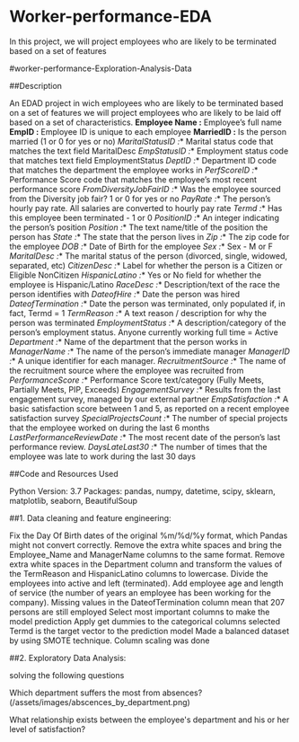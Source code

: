 # Worker-performance-EDA
In this project, we will project employees who are likely to be terminated based on a set of features

#worker-performance-Exploration-Analysis-Data


##Description

An EDAD project in wich  employees who are likely to be terminated based on a set of features we will project employees who are likely to be laid off based on a set of characteristics.
**Employee Name :** Employee’s full name
**EmpID :** Employee ID is unique to each employee
**MarriedID :** Is the person married (1 or 0 for yes or no)
*MaritalStatusID :** Marital status code that matches the text field MaritalDesc
*EmpStatusID :** Employment status code that matches text field EmploymentStatus
*DeptID :** Department ID code that matches the department the employee works in
*PerfScoreID :** Performance Score code that matches the employee’s most recent performance score
*FromDiversityJobFairID :** Was the employee sourced from the Diversity job fair? 1 or 0 for yes or no
*PayRate :** The person’s hourly pay rate. All salaries are converted to hourly pay rate
*Termd :** Has this employee been terminated - 1 or 0
*PositionID :** An integer indicating the person’s position
*Position :** The text name/title of the position the person has
*State :** The state that the person lives in
*Zip :** The zip code for the employee
*DOB :** Date of Birth for the employee
*Sex :** Sex - M or F
*MaritalDesc :** The marital status of the person (divorced, single, widowed, separated, etc)
*CitizenDesc :** Label for whether the person is a Citizen or Eligible NonCitizen
*HispanicLatino :** Yes or No field for whether the employee is Hispanic/Latino
*RaceDesc :** Description/text of the race the person identifies with
*DateofHire :** Date the person was hired
*DateofTermination :** Date the person was terminated, only populated if, in fact, Termd = 1
*TermReason :** A text reason / description for why the person was terminated
*EmploymentStatus :** A description/category of the person’s employment status. Anyone currently working full time = Active
*Department :** Name of the department that the person works in
*ManagerName :** The name of the person’s immediate manager
*ManagerID :** A unique identifier for each manager.
*RecruitmentSource :** The name of the recruitment source where the employee was recruited from
*PerformanceScore :** Performance Score text/category (Fully Meets, Partially Meets, PIP, Exceeds)
*EngagementSurvey :**  Results from the last engagement survey, managed by our external partner
*EmpSatisfaction :** A basic satisfaction score between 1 and 5, as reported on a recent employee satisfaction survey
*SpecialProjectsCount :** The number of special projects that the employee worked on during the last 6 months
*LastPerformanceReviewDate :** The most recent date of the person’s last performance review.
*DaysLateLast30 :** The number of times that the employee was late to work during the last 30 days


##Code and Resources Used

Python Version: 3.7 Packages: pandas, numpy, datetime, scipy, sklearn, matplotlib, seaborn, BeautifulSoup

##1. Data cleaning and feature engineering:

Fix the Day Of Birth dates of the original %m/%d/%y format, which Pandas might not convert correctly.
Remove the extra white spaces and bring the Employee_Name and ManagerName columns to the same format.
Remove extra white spaces in the Department column and transform the values of the TermReason and HispanicLatino columns to lowercase.
Divide the employees into active and left (terminated). 
Add employee age and length of service (the number of years an employee has been working for the company).
Missing values in the DateofTermination column mean that 207 persons are still employed
Select most important columns to make the model prediction
Apply get dummies to the categorical columns selected
Termd is the target vector to the prediction model
Made a balanced dataset by using SMOTE technique.
Column scaling was done

##2. Exploratory Data Analysis:

solving the following questions

Which department suffers the most from absences?
(/assets/images/abscences_by_department.png)


What relationship exists between the employee's department and his or her level of satisfaction?


